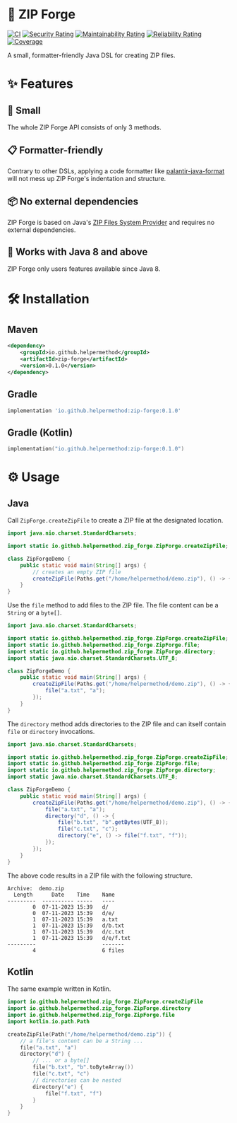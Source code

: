 # 🌋 ZIP Forge

[![CI](https://github.com/helpermethod/zip-forge/actions/workflows/ci.yml/badge.svg)](https://github.com/helpermethod/zip-forge/actions/workflows/ci.yml)
[![Security Rating](https://sonarcloud.io/api/project_badges/measure?project=io.github.helpermethod%3Azip-forge&metric=security_rating)](https://sonarcloud.io/summary/new_code?id=io.github.helpermethod%3Azip-forge)
[![Maintainability Rating](https://sonarcloud.io/api/project_badges/measure?project=io.github.helpermethod%3Azip-forge&metric=sqale_rating)](https://sonarcloud.io/summary/new_code?id=io.github.helpermethod%3Azip-forge)
[![Reliability Rating](https://sonarcloud.io/api/project_badges/measure?project=io.github.helpermethod%3Azip-forge&metric=reliability_rating)](https://sonarcloud.io/summary/new_code?id=io.github.helpermethod%3Azip-forge)
[![Coverage](https://sonarcloud.io/api/project_badges/measure?project=io.github.helpermethod%3Azip-forge&metric=coverage)](https://sonarcloud.io/summary/new_code?id=io.github.helpermethod%3Azip-forge)

A small, formatter-friendly Java DSL for creating ZIP files.

# :sparkles: Features

## :pinching_hand: Small

The whole ZIP Forge API consists of only 3 methods.

## :clipboard: Formatter-friendly

Contrary to other DSLs, applying a code formatter like [palantir-java-format](https://github.com/palantir/palantir-java-format)
will not mess up ZIP Forge's indentation and structure.

## :package: No external dependencies

ZIP Forge is based on Java's [ZIP Files System Provider](https://docs.oracle.com/javase/8/docs/technotes/guides/io/fsp/zipfilesystemprovider.html) and requires no external dependencies.

## :older_man: Works with Java 8 and above

ZIP Forge only users features available since Java 8.

# :hammer_and_wrench: Installation

## Maven

```xml
<dependency>
    <groupId>io.github.helpermethod</groupId>
    <artifactId>zip-forge</artifactId>
    <version>0.1.0</version>
</dependency>
```

## Gradle

```groovy
implementation 'io.github.helpermethod:zip-forge:0.1.0'
```

## Gradle (Kotlin)

```kotlin
implementation("io.github.helpermethod:zip-forge:0.1.0")
```

# :gear: Usage

## Java

Call `ZipForge.createZipFile` to create a ZIP file at the designated location.

```java
import java.nio.charset.StandardCharsets;

import static io.github.helpermethod.zip_forge.ZipForge.createZipFile;

class ZipForgeDemo {
    public static void main(String[] args) {
        // creates an empty ZIP file
        createZipFile(Paths.get("/home/helpermethod/demo.zip"), () -> {});
    }
}
```

Use the `file` method to add files to the ZIP file. The file content can be a `String` or a `byte[]`.

```java
import java.nio.charset.StandardCharsets;

import static io.github.helpermethod.zip_forge.ZipForge.createZipFile;
import static io.github.helpermethod.zip_forge.ZipForge.file;
import static io.github.helpermethod.zip_forge.ZipForge.directory;
import static java.nio.charset.StandardCharsets.UTF_8;

class ZipForgeDemo {
    public static void main(String[] args) {
        createZipFile(Paths.get("/home/helpermethod/demo.zip"), () -> {
            file("a.txt", "a");
        });
    }
}
```

The `directory` method adds directories to the ZIP file and can itself contain `file` or `directory` invocations.

```java
import java.nio.charset.StandardCharsets;

import static io.github.helpermethod.zip_forge.ZipForge.createZipFile;
import static io.github.helpermethod.zip_forge.ZipForge.file;
import static io.github.helpermethod.zip_forge.ZipForge.directory;
import static java.nio.charset.StandardCharsets.UTF_8;

class ZipForgeDemo {
    public static void main(String[] args) {
        createZipFile(Paths.get("/home/helpermethod/demo.zip"), () -> {
            file("a.txt", "a");
            directory("d", () -> {
                file("b.txt", "b".getBytes(UTF_8));
                file("c.txt", "c");
                directory("e", () -> file("f.txt", "f"));
            });
        });
    }
}
```

The above code results in a ZIP file with the following structure.

```
Archive:  demo.zip
  Length      Date    Time    Name
---------  ---------- -----   ----
        0  07-11-2023 15:39   d/
        0  07-11-2023 15:39   d/e/
        1  07-11-2023 15:39   a.txt
        1  07-11-2023 15:39   d/b.txt
        1  07-11-2023 15:39   d/c.txt
        1  07-11-2023 15:39   d/e/f.txt
---------                     -------
        4                     6 files
```

## Kotlin

The same example written in Kotlin.

```kotlin
import io.github.helpermethod.zip_forge.ZipForge.createZipFile
import io.github.helpermethod.zip_forge.ZipForge.directory
import io.github.helpermethod.zip_forge.ZipForge.file
import kotlin.io.path.Path

createZipFile(Path("/home/helpermethod/demo.zip")) {
    // a file's content can be a String ...
    file("a.txt", "a")
    directory("d") {
        // ... or a byte[]
        file("b.txt", "b".toByteArray())
        file("c.txt", "c")
        // directories can be nested
        directory("e") {
            file("f.txt", "f")
        }
    }
}
```

